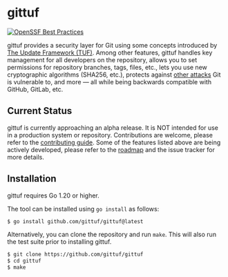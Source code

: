 # gittuf

[![OpenSSF Best Practices](https://www.bestpractices.dev/projects/7789/badge)](https://www.bestpractices.dev/projects/7789)

gittuf provides a security layer for Git using some concepts introduced by [The
Update Framework (TUF)]. Among other features, gittuf handles key management for
all developers on the repository, allows you to set permissions for repository
branches, tags, files, etc., lets you use new cryptographic algorithms (SHA256,
etc.), protects against [other attacks] Git is vulnerable to, and more — all
while being backwards compatible with GitHub, GitLab, etc.

## Current Status

gittuf is currently approaching an alpha release. It is NOT intended for use in
a production system or repository. Contributions are welcome, please refer to
the [contributing guide]. Some of the features listed above are being actively
developed, please refer to the [roadmap] and the issue tracker for more details.

## Installation

gittuf requires Go 1.20 or higher.

The tool can be installed using `go install` as follows:

```bash
$ go install github.com/gittuf/gittuf@latest
```

Alternatively, you can clone the repository and run `make`. This will also run
the test suite prior to installing gittuf.

```bash
$ git clone https://github.com/gittuf/gittuf
$ cd gittuf
$ make
```

[The Update Framework (TUF)]: https://theupdateframework.io/
[other attacks]: https://ssl.engineering.nyu.edu/papers/torres_toto_usenixsec-2016.pdf
[contributing guide]: /CONTRIBUTING.md
[roadmap]: /docs/roadmap.md
